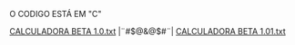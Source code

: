 O CODIGO ESTÁ EM "C"

[CALCULADORA BETA 1.0.txt](https://github.com/Gustavo-G-Rocha/calculadora-beta-1.0/files/10691301/calculadora.beta.1.0.txt)
|¨#$@&@$#¨|
[CALCULADORA BETA 1.01.txt](https://github.com/Gustavo-G-Rocha/calculadora-beta-1.0/files/10702552/CALCULADORA.BETA.1.01.txt)
